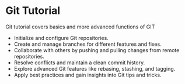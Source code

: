 # Git Tutorial

Git tutorial covers basics and more advanced functions of GIT

- Initialize and configure Git repositories.
- Create and manage branches for different features and fixes.
- Collaborate with others by pushing and pulling changes from remote repositories.
- Resolve conflicts and maintain a clean commit history.
- Explore advanced Git features like rebasing, stashing, and tagging.
- Apply best practices and gain insights into Git tips and tricks.
